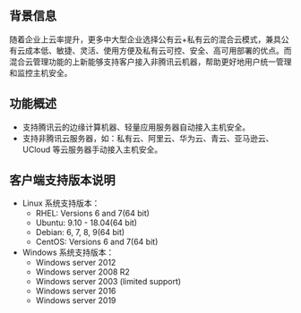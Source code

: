 ## 背景信息
随着企业上云率提升，更多中大型企业选择公有云+私有云的混合云模式，兼具公有云成本低、敏捷、灵活、使用方便及私有云可控、安全、高可用部署的优点。而混合云管理功能的上新能够支持客户接入非腾讯云机器，帮助更好地用户统一管理和监控主机安全。

## 功能概述
- 支持腾讯云的边缘计算机器、轻量应用服务器自动接入主机安全。
- 支持非腾讯云服务器，如：私有云、阿里云、华为云、青云、亚马逊云、UCloud 等云服务器手动接入主机安全。

## 客户端支持版本说明
- Linux 系统支持版本：
  - RHEL: Versions 6 and 7(64 bit)
  - Ubuntu: 9.10 - 18.04(64 bit)
  - Debian: 6, 7, 8, 9(64 bit)
  - CentOS: Versions 6 and 7(64 bit)
- Windows 系统支持版本：
  - Windows server 2012
  - Windows server 2008 R2
  - Windows server 2003 (limited support)
  - Windows server 2016
  - Windows server 2019

